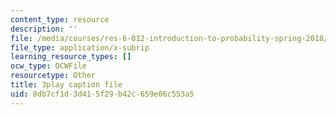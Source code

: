```yaml
---
content_type: resource
description: ''
file: /media/courses/res-6-012-introduction-to-probability-spring-2018/8db7cf1d3d415f29b42c659e06c553a5_JsEvwRGa1JA.vtt
file_type: application/x-subrip
learning_resource_types: []
ocw_type: OCWFile
resourcetype: Other
title: 3play caption file
uid: 8db7cf1d-3d41-5f29-b42c-659e06c553a5
---
```

